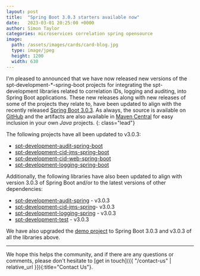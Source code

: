 ```yaml
---
layout: post
title:  "Spring Boot 3.0.3 starters available now"
date:   2023-03-01 20:25:00 +0000
author: Simon Taylor
categories: microservices correlation spring opensource
image:
  path: /assets/images/cards/card-blog.jpg
  type: image/jpeg
  height: 1200
  width: 630
---
```

I'm pleased to announced that we have now released new versions of the spt-development-*-spring-boot projects for integrating the spt-development
libraries related to correlation IDs, logging and auditing, into Spring Boot applications. These new releases along with new releases of some of
the projects they relate to, have been updated to align with the recently released 
[Spring Boot 3.0.3](https://spring.io/blog/2023/02/23/spring-boot-3-0-3-available-now). As always, the source is available on 
[GitHub](https://github.com/spt-development) and the artifacts are also available in 
[Maven Central](https://mvnrepository.com/artifact/com.spt-development) for easy inclusion in your own <em>Java</em> projects.
{: class="lead"}

The following projects have all been updated to v3.0.3:

* [spt-development-audit-spring-boot](https://github.com/spt-development/spt-development-audit-spring-boot)
* [spt-development-cid-jms-spring-boot](https://github.com/spt-development/spt-development-cid-jms-spring-boot)
* [spt-development-cid-web-spring-boot](https://github.com/spt-development/spt-development-cid-web-spring-boot)
* [spt-development-logging-spring-boot](https://github.com/spt-development/spt-development-logging-spring-boot)

Additionally, the following libraries have also been updated to align with version 3.0.3 of Spring Boot and/or to the latest versions of other 
dependencies:

* [spt-development-audit-spring](https://github.com/spt-development/spt-development-audit-spring) - v3.0.3
* [spt-development-cid-jms-spring](https://github.com/spt-development/spt-development-cid-jms-spring)- v3.0.3
* [spt-development-logging-spring](https://github.com/spt-development/spt-development-logging-spring) - v3.0.3
* [spt-development-test](https://github.com/spt-development/spt-development-test) - v3.0.3

We have also upgraded the [demo project](https://github.com/spt-development/spt-development-demo) to Spring Boot 3.0.3 and v3.0.3 of all the libraries above.

---

We hope this helps the community, and if there are any questions or comments, please don't hesitate to [get in touch]({{ "/contact-us" | relative_url }}){:title="Contact Us"}.
